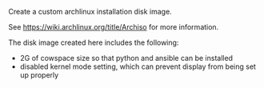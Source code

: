 Create a custom archlinux installation disk image.

See https://wiki.archlinux.org/title/Archiso for more information.

The disk image created here includes the following:
* 2G of cowspace size so that python and ansible can be installed
* disabled kernel mode setting, which can prevent display from being set up properly
